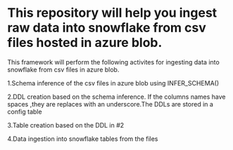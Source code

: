 # This repository will help you ingest raw data into snowflake from csv files hosted in azure blob.

This framework will perform the following activites for ingesting data into snowflake from csv files in azure blob.

1.Schema inference of the csv files in azure blob using INFER_SCHEMA()

2.DDL creation based on the schema inference. If the columns names have spaces ,they are replaces with an underscore.The DDLs are stored in a config table

3.Table creation based on the DDL in #2

4.Data ingestion into snowflake tables from the files 

